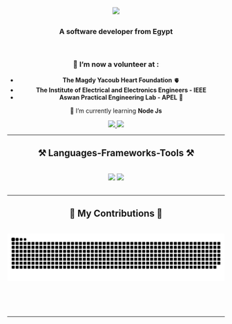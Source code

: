 <h1 align="center">
        <img src="https://readme-typing-svg.herokuapp.com/?font=Righteous&size=35&center=true&vCenter=true&width=500&height=70&duration=4000&lines=Hola~+👾;+I'm+Sahar+Mahmoud!;" />
    </h1>
<h3 align="center">A software developer from Egypt</h3>

<br/>

<div align="center">
 
### 🔭 I’m now a volunteer at :

- **The Magdy Yacoub Heart Foundation** 🫀
- **The Institute of Electrical and Electronics Engineers - IEEE**
- **Aswan Practical Engineering Lab - APEL** 🤖

 
 🌱 I’m currently learning **Node Js**

 
 </div>
 
<div align="center"> 
  <a href="mailto:saharmahmud86@gmail.com">
    <img src="https://img.shields.io/badge/Gmail-333333?style=for-the-badge&logo=gmail&logoColor=red" />
  </a>
  <a href="https://www.linkedin.com/in/sahar-mahmoud-bb9a40219/" target="_blank">
    <img src="https://img.shields.io/badge/LinkedIn-0077B5?style=for-the-badge&logo=linkedin&logoColor=white" target="_blank" />
  </a>
  
</div>

 <hr/>
 
<h2 align="center">⚒️ Languages-Frameworks-Tools ⚒️</h2>
<br/>
<div align="center">
    <img src="https://skillicons.dev/icons?i=react,bootstrap,mui,html,css,vscode,figma,babel,bash,codepen,discord,jest,kali,linux,notion,threejs,vercel,vercel,yarn" />
    <img src="https://skillicons.dev/icons?i=python,javascript,typescript,nextjs,github,figma,tailwind,git" /><br>
</div>

<br/>
<hr/>
<div align="center">
  <h2>🐍 My Contributions 🐍</h2>
  <br>
  <img alt="snake eating my contributions" src="https://raw.githubusercontent.com/sa7ar19/sa7ar19/output/github-contribution-grid-snake.svg" />
  
  <br/><br/><br/>
</div>
<hr/>
